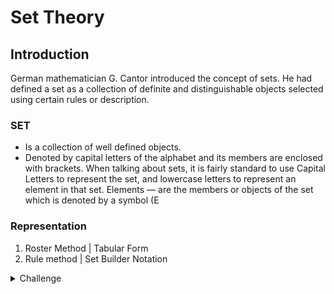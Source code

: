 # Set Theory
## Introduction
German mathematician G. Cantor introduced the concept of sets. He had defined a set as a
collection of definite and distinguishable objects selected using certain rules or description.
### SET
* Is a collection of well defined objects. 
* Denoted by capital letters of the alphabet and its members are enclosed with brackets.
When talking about sets, it is fairly standard to use Capital Letters to represent the set, and
lowercase letters to represent an element in that set.
Elements — are the members or objects of the set which is denoted by a symbol (E

### Representation
1. Roster Method | Tabular Form
2. Rule method | Set Builder Notation

<details>
<summary>
Challenge
</summary>
Let A ={1,2,3}

1. R = ((1,2), (2,1), (1,1), (2,2)}
1. R = {(1,2), (2,3), (1,3)}
1. R = ((1,1), (2,2), (3,3), (1,2)}
   | Property      | Value | Reason                                       |
   | ------------- | ----- | -------------------------------------------- |
   | Reflexive     | T     | Va ∈ A((a,a) ∈ R)                            |
   | Symmetric     | F     | (1,2) fails Va,b ∈ A((a,b) ∈ R -> (b,a) ∈ R) |
   | Antisymmetric | T     | Va,b ∈ A [(a,b) ∈ R  ^ (b,a) ∈ R ] -> (a=b)  |
   | Transitive    | T     | Va,b,c ∈ A[(a,b) ∈ R^(b,c) ∈ R] -> (a,c) ∈ R |
2. R = {(2,3), (1,2), (1,1)}
3. R = {(2,3)}
4. R = {(1,2), (2,1)}

5. R = {(1,1), (2,2), (3,3)}
6. R = {(1,1), (2,1), (1,1), (2,2)}
7. R = {(3,1), (1,3), (2,3)}
8. R = {(1,2), (2,3), (1,3)}
9.  R = {(2,3), (3,2), (2,2), (3,3)}
10. R = {(1,1), (2,2), (2,3), (1,3)}

Given:
1. R = null
1. R = {(1,1), (2,2), (3,3)}
1. R = {(1,1), (2,2), (3,3), (2,1)}
1. R = {(1,1), (1,3), (2,1), (3,1)}
1. R = ((1,1), (2,2), (3,3), (1,2), (1,3), (2,1), (3,1)}

1. R = {(1,1), (2,2), (3,3), (1,2), (2,1}
1. R = {(1,1), (2,2), (3,3), (1,3), (2,3)}
1. R = {(1,1), (1,2), (2,3), (1,3)}
1. R  = {(1,1), (1,3), (2,2), (2,3), (3,3)}
1. R = {(1,1), (1,2), (2,1), (2,3), (3,1), (3,2), (3,3)}
1. R = A x A
</details>

